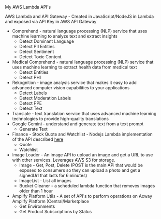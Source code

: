 My AWS Lambda API's

AWS Lambda and API Gateway - Created in JavaScript/NodeJS in Lambda and exposed via API Key in AWS API Gateway

* Comprehend - natural language processing (NLP) service that uses machine learning to analyze text and extract insights
    * Detect Dominant Language
    * Detect PII Entities
    * Detect Sentiment
    * Detect Toxic Content
* Medical Comprehend - natural language processing (NLP) service that uses machine learning to extract health data from medical text
    * Detect Entities
    * Detect PHI
* Rekognition - image analysis service that makes it easy to add advanced computer vision capabilities to your applications
    * Detect Labels
    * Detect Moderation Labels
    * Detect PPE
    * Detect Text
* Translate - text translation service that uses advanced machine learning technologies to provide high-quality translations
* Google Gemini - understand and generate text from a text prompt
    * Generate Text
* Finance - Stock Quote and Watchlist - Nodejs Lambda implementation of the API described [here](https://github.com/lbrenman/ai-stockquote-fh)
    * Quote
    * Watchlist
* Image Loader - An image API to upload an image and get a URL to use with other services. Leverages AWS S3 for storage.
    * Image - Get, Post, Delete (POST is the main API that would be exposed to consumers so they can upload a photo and get a signedUrl that lasts for 6 minutes)
    * ImageList - List all images
    * Bucket Cleaner - a scheduled lambda function that removes images older than 1 hour
* Amplify Platform Utils - A set of API's to perform operations on Axway Amplify Platform (Central/Marketplace
    * Get Environments
    * Get Product Subscriptions by Status